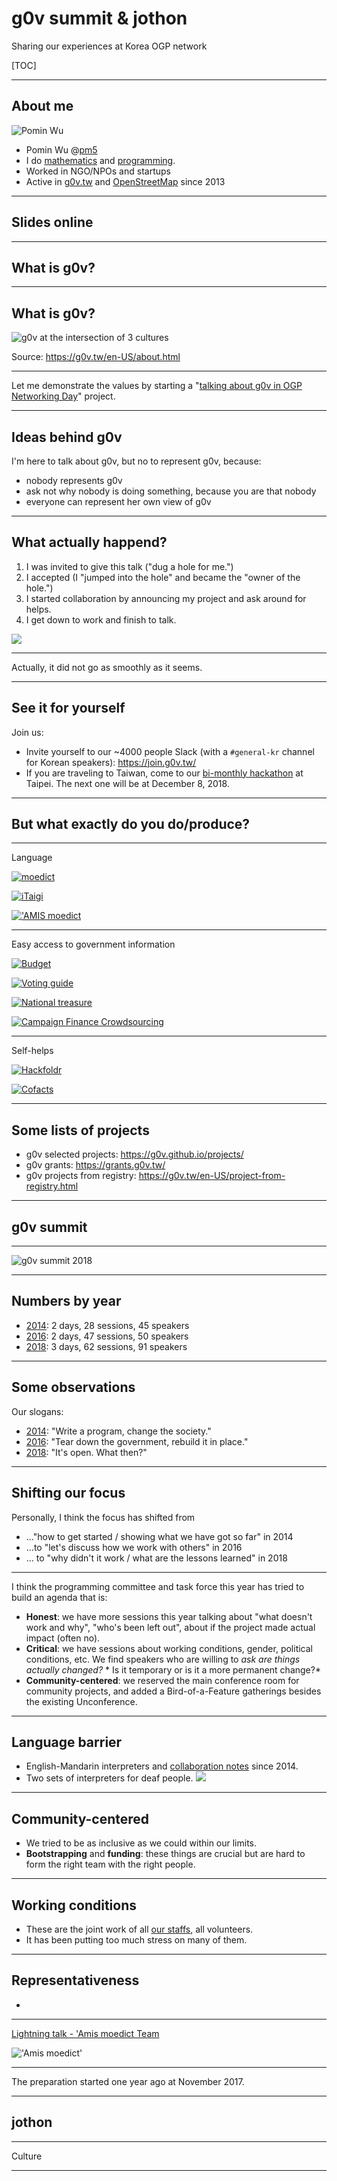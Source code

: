 # g0v summit & jothon

Sharing our experiences at Korea OGP network

[TOC]

---

## About me

![Pomin Wu](pictures/headshot.jpg)

* Pomin Wu @[pm5](https://twitter.com/pm5)
* I do [mathematics](https://arxiv.org/search/math?query=Wu%2C+Pomin&searchtype=author&abstracts=show&order=-announced_date_first&size=50) and [programming](https://github.com/pm5).
* Worked in NGO/NPOs and startups
* Active in [g0v.tw](https://g0v.tw) and [OpenStreetMap](https://osm.org) since 2013

---

## Slides online

---

## What is g0v?

---

## What is g0v?

![g0v at the intersection of 3 cultures](pictures/g0v-about-en.png)

Source: <https://g0v.tw/en-US/about.html>

---

Let me demonstrate the values by starting a "[talking about g0v in OGP Networking Day](https://hackmd.io/OkKtw4ygTue3Flr9b83FYg?view#)" project.

---

## Ideas behind g0v

I'm here to talk about g0v, but no to represent g0v, because:

* nobody represents g0v
* ask not why nobody is doing something, because you are that nobody
* everyone can represent her own view of g0v

---

## What actually happend?

1. I was invited to give this talk ("dug a hole for me.")
2. I accepted (I "jumped into the hole" and became the "owner of the hole.")
3. I started collaboration by announcing my project and ask around for helps.
4. I get down to work and finish to talk.

[![](pictures/talk-hackmd.png)](https://hackmd.io/OkKtw4ygTue3Flr9b83FYg?view)

---

Actually, it did not go as smoothly as it seems.

---

## See it for yourself

Join us:

* Invite yourself to our ~4000 people Slack (with a `#general-kr` channel for Korean speakers): <https://join.g0v.tw/>
* If you are traveling to Taiwan, come to our [bi-monthly hackathon](https://hack.g0v.tw/) at Taipei.  The next one will be at December 8, 2018.

---

## But what exactly do you do/produce?

---

Language

[![moedict](pictures/moedict.png)](https://moedict.tw/)

[![iTaigi](pictures/itaigi.png)](https://itaigi.tw/)

[!['AMIS moedict](pictures/amis.png)](https://amis.moedict.tw/)

---

Easy access to government information

[![Budget](pictures/budget.png)](http://budget.g0v.tw/budget)

[![Voting guide](pictures/councils.png)](https://councils.g0v.tw/)

[![National treasure](pictures/national-treasure.png)](https://www.nationaltreasure.tw/)

[![Campaign Finance Crowdsourcing](pictures/campaign-finance.png)](https://campaign-finance.g0v.ctiml.tw)

---

Self-helps

[![Hackfoldr](pictures/hackfoldr.png)](https://beta.hackfoldr.org/)

[![Cofacts](pictures/cofacts.png)](https://cofacts.g0v.tw)

---

## Some lists of projects

* g0v selected projects: <https://g0v.github.io/projects/>
* g0v grants: <https://grants.g0v.tw/>
* g0v projects from registry: <https://g0v.tw/en-US/project-from-registry.html>

---

## g0v summit

---

![g0v summit 2018](pictures/summit-back.jpg)

---

## Numbers by year

* [2014](https://summit.g0v.tw/2014/): 2 days, 28 sessions, 45 speakers
* [2016](https://summit.g0v.tw/2016/): 2 days, 47 sessions, 50 speakers
* [2018](https://summit.g0v.tw/2018/): 3 days, 62 sessions, 91 speakers

---

## Some observations

Our slogans:

* [2014](https://summit.g0v.tw/2014/): "Write a program, change the society."
* [2016](https://summit.g0v.tw/2016/): "Tear down the government, rebuild it in place."
* [2018](https://summit.g0v.tw/2018/): "It's open.  What then?"

---

## Shifting our focus

Personally, I think the focus has shifted from

* ..."how to get started / showing what we have got so far" in 2014
* ...to "let's discuss how we work with others" in 2016
* ... to "why didn't it work / what are the lessons learned" in 2018

---

I think the programming committee and task force this year has tried to build an agenda that is: 

* **Honest**: we have more sessions this year talking about "what doesn't work and why", "who's been left out", about if the project made actual impact (often no).
* **Critical**: we have sessions about working conditions, gender, political conditions, etc.  We find speakers who are willing to *ask are things actually changed?* * Is it temporary or is it a more permanent change?*
* **Community-centered**: we reserved the main conference room for community projects, and added a Bird-of-a-Feature gatherings besides the existing Unconference.

---

## Language barrier

* English-Mandarin interpreters  and [collaboration notes](https://g0v.hackmd.io/c/summit18/%2FAJoegfXqSDm6o1rndW_O_A) since 2014.
* Two sets of interpreters for deaf people.
  ![](pictures/summit-signlang.jpg)

---

## Community-centered

* We tried to be as inclusive as we could within our limits.
* **Bootstrapping** and **funding**: these things are crucial but are hard to form the right team with the right people.

---

## Working conditions

* These are the joint work of all [our staffs](https://summit.g0v.tw/2018/staff), all volunteers.
* It has been putting too much stress on many of them.

---

## Representativeness

* 

---

[Lightning talk - 'Amis moedict Team](https://youtu.be/whdLxsMv4XQ?t=52)

!['Amis moedict'](pictures/amis-moedict.png)

---

The preparation started one year ago at November 2017.

---

## jothon

---

Culture

---
